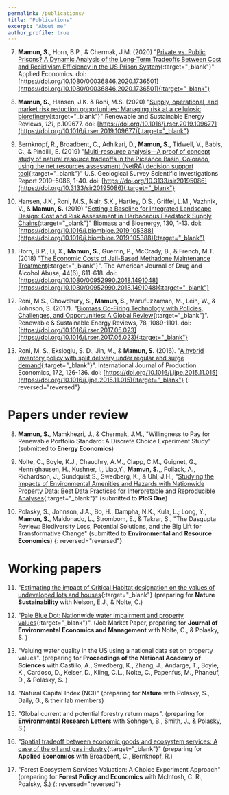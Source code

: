 ```yaml
---
permalink: /publications/
title: "Publications"
excerpt: "About me"
author_profile: true
---
```

7.  **Mamun, S.**, Horn, B.P., & Chermak, J.M. (2020) "[Private vs. Public Prisons? A Dynamic Analysis of the Long-Term Tradeoffs Between Cost and Recidivism Efficiency in the US Prison System]( https://doi.org/10.1080/00036846.2020.1736501){:target="_blank"}" Applied Economics. doi: [https://doi.org/10.1080/00036846.2020.1736501](https://doi.org/10.1080/00036846.2020.1736501){:target="_blank"}
    
6.  **Mamun, S.**, Hansen, J.K. & Roni, M.S. (2020) "[Supply, operational, and market risk reduction opportunities: Managing risk at a cellulosic biorefinery](https://doi.org/10.1016/j.rser.2019.109677){:target="_blank"}" Renewable and Sustainable Energy Reviews, _121_, p.109677. doi: [https://doi.org/10.1016/j.rser.2019.109677](https://doi.org/10.1016/j.rser.2019.109677){:target="_blank"}
    
5.  Bernknopf, R., Broadbent, C., Adhikari, D., **Mamun, S.**, Tidwell, V., Babis, C., & Pindilli, E. (2019) "[Multi-resource analysis—A proof of concept study of natural resource tradeoffs in the Piceance Basin, Colorado, using the net resources assessment (NetRA) decision support tool]( https://doi.org/10.3133/sir20195086){:target="_blank"}" U.S. Geological Survey Scientific Investigations Report 2019–5086, 1-40. doi: [https://doi.org/10.3133/sir20195086](https://doi.org/10.3133/sir20195086){:target="_blank"}
    
4.  Hansen, J.K., Roni, M.S., Nair, S.K., Hartley, D.S., Griffel, L.M., Vazhnik, V., & **Mamun, S.** (2019) "[Setting a Baseline for Integrated Landscape Design: Cost and Risk Assessment in Herbaceous Feedstock Supply Chains](https://doi.org/10.1016/j.biombioe.2019.105388){:target="_blank"}" Biomass and Bioenergy, 130, 1-13. doi: [https://doi.org/10.1016/j.biombioe.2019.105388](https://doi.org/10.1016/j.biombioe.2019.105388){:target="_blank"}
    
3.  Horn, B.P., Li, X., **Mamun, S.**, Guerrin, P., McCrady, B., & French, M.T. (2018) "[The Economic Costs of Jail-Based Methadone Maintenance Treatment](https://doi.org/10.1080/00952990.2018.1491048){:target="_blank"}". The American Journal of Drug and Alcohol Abuse, 44(6), 611-618. doi: [https://doi.org/10.1080/00952990.2018.1491048](https://doi.org/10.1080/00952990.2018.1491048){:target="_blank"}
    
2.  Roni, M.S., Chowdhury, S., **Mamun, S.**, Marufuzzaman, M., Lein, W., & Johnson, S. (2017). "[Biomass Co-Firing Technology with Policies, Challenges, and Opportunities: A Global Review](https://doi.org/10.1016/j.rser.2017.05.023){:target="_blank"}". Renewable & Sustainable Energy Reviews, 78, 1089-1101. doi: [https://doi.org/10.1016/j.rser.2017.05.023](https://doi.org/10.1016/j.rser.2017.05.023){:target="_blank"}
    
1.  Roni, M. S., Eksioglu, S. D., Jin, M., & **Mamun, S.** (2016). "[A hybrid inventory policy with split delivery under regular and surge demand](https://doi.org/10.1016/j.ijpe.2015.11.015){:target="_blank"}". International Journal of Production Economics, 172, 126-136. doi: [https://doi.org/10.1016/j.ijpe.2015.11.015](https://doi.org/10.1016/j.ijpe.2015.11.015){:target="_blank"}
{: reversed="reversed"}

Papers under review
======
8. **Mamun, S.**, Mamkhezri, J., & Chermak, J.M., "Willingness to Pay for Renewable Portfolio Standard: A Discrete Choice Experiment Study" (submitted to **Energy Economics**)

9. Nolte, C., Boyle, K.J., Chaudhry, A.M., Clapp, C.M., Guignet, G., Hennighausen, H., Kushner, I., Liao,Y., **Mamun, S.**,, Pollack, A., Richardson, J., Sundquist,S., Swedberg, K., & Uhl, J.H., "[Studying the Impacts of Environmental Amenities and Hazards with Nationwide Property Data: Best Data Practices for Interpretable and Reproducible Analyses](https://papers.ssrn.com/sol3/papers.cfm?abstract_id=3900806){:target="_blank"}" (submitted to **PloS One**)

10. Polasky, S., Johnson, J.A., Bo, H., Dampha, N.K., Kula, L.; Long, Y., **Mamun, S.**, Maldonado, L., Strombom, E., & Takrar, S., "The Dasgupta Review: Biodiversity Loss, Potential Solutions, and the Big Lift for Transformative Change" (submitted to **Environmental and Resource Economics**)
{: reversed="reversed"}

Working papers
======
11. "[Estimating the impact of Critical Habitat designation on the values of undeveloped lots and houses](https://digitalcommons.bowdoin.edu/cgi/viewcontent.cgi?article=1017&context=econpapers){:target="_blank"} (preparing for **Nature Sustainability** with Nelson, E.J., & Nolte, C.)

12. "[Pale Blue Dot: Nationwide water impairment and property values](https://drive.google.com/file/d/11NPXzSBrv3nQDShWxjn6lhLSDAEXhTit){:target="_blank"}". (Job Market Paper, preparing for **Journal of Environmental Economics and Management** with Nolte, C., & Polasky, S. )

13. "Valuing water quality in the US using a national data set on property values". (preparing for **Proceedings of the National Academy of Sciences** with Castillo, A., Swedberg, K., Zhang, J., Andarge, T., Boyle, K., Cardoso, D., Keiser, D., Kling, C.L., Nolte, C., Papenfus, M., Phaneuf, D., & Polasky, S. )

14. "Natural Capital Index (NCI)" (preparing for **Nature** with Polasky, S., Daily, G., & their lab members)

15. "Global current and potential forestry return maps". (preparing for **Environmental Research Letters** with Sohngen, B., Smith, J., & Polasky, S.)

16. "[Spatial tradeoff between economic goods and ecosystem services: A case of the oil and gas industry](https://pages.uoregon.edu/cameron/AERE-WEAI-2021/p_Broadbent.pdf){:target="_blank"}" (preparing for **Applied Economics** with Broadbent, C., Bernknopf, R.)

17. "Forest Ecosystem Services Valuation: A Choice Experiment Approach" (preparing for **Forest Policy and Economics** with McIntosh, C. R., Poalsky, S.)
{: reversed="reversed"}